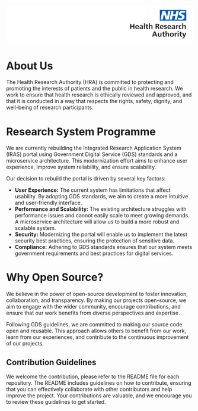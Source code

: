![logo](/images/logo.png)

# About Us

The Health Research Authority (HRA) is committed to protecting and promoting the interests of patients and the public in health research. We work to ensure that health research is ethically reviewed and approved, and that it is conducted in a way that respects the rights, safety, dignity, and well-being of research participants.

# Research System Programme

We are currently rebuilding the Integrated Research Application System (IRAS) portal using Government Digital Service (GDS) standards and a microservice architecture. This modernization effort aims to enhance user experience, improve system reliability, and ensure scalability.

Our decision to rebuild the portal is driven by several key factors:

- **User Experience:** The current system has limitations that affect usability. By adopting GDS standards, we aim to create a more intuitive and user-friendly interface.
- **Performance and Scalability:** The existing architecture struggles with performance issues and cannot easily scale to meet growing demands. A microservice architecture will allow us to build a more robust and scalable system.
- **Security:** Modernizing the portal will enable us to implement the latest security best practices, ensuring the protection of sensitive data.
- **Compliance:** Adhering to GDS standards ensures that our system meets government requirements and best practices for digital services.

# Why Open Source?

We believe in the power of open-source development to foster innovation, collaboration, and transparency. By making our projects open-source, we aim to engage with the wider community, encourage contributions, and ensure that our work benefits from diverse perspectives and expertise.

Following GDS guidelines, we are committed to making our source code open and reusable. This approach allows others to benefit from our work, learn from our experiences, and contribute to the continuous improvement of our projects.

## Contribution Guidelines

We welcome the contribution, please refer to the README file for each repository. The README includes guidelines on how to contribute, ensuring that you can effectively collaborate with other contributors and help improve the project. Your contributions are valuable, and we encourage you to review these guidelines to get started.

